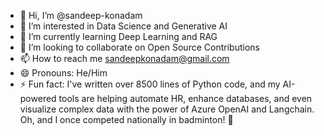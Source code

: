 - 👋 Hi, I’m @sandeep-konadam
- 👀 I’m interested in Data Science and Generative AI
- 🌱 I’m currently learning Deep Learning and RAG 
- 💞️ I’m looking to collaborate on Open Source Contributions
- 📫 How to reach me sandeepkonadam@gmail.com
- 😄 Pronouns: He/Him
- ⚡ Fun fact: I've written over 8500 lines of Python code, and my AI-powered tools are helping automate HR, enhance databases, and even visualize complex data with the power of Azure OpenAI and Langchain. Oh, and I once competed nationally in badminton! 🏸

<!---
sandeep-konadam/sandeep-konadam is a ✨ special ✨ repository because its `README.md` (this file) appears on your GitHub profile.
You can click the Preview link to take a look at your changes.
--->
